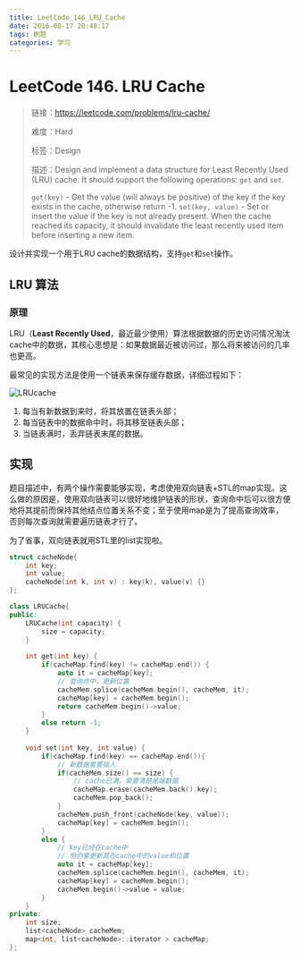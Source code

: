 ```yaml
---
title: LeetCode_146_LRU_Cache
date: 2016-08-17 20:48:17
tags: 刷题
categories: 学习
---
```


# LeetCode 146. LRU Cache

> 链接：https://leetcode.com/problems/lru-cache/
>
> 难度：Hard
>
> 标签：Design
>
> 描述：Design and implement a data structure for Least Recently Used (LRU) cache. It should support the following operations: `get` and `set`.
>
> `get(key)` - Get the value (will always be positive) of the key if the key exists in the cache, otherwise return -1.
> `set(key, value)` - Set or insert the value if the key is not already present. When the cache reached its capacity, it should invalidate the least recently used item before inserting a new item.

设计并实现一个用于LRU cache的数据结构，支持`get`和`set`操作。

## LRU 算法

### 原理

LRU（**Least Recently Used**，最近最少使用）算法根据数据的历史访问情况淘汰cache中的数据，其核心思想是：如果数据最近被访问过，那么将来被访问的几率也更高。

最常见的实现方法是使用一个链表来保存缓存数据，详细过程如下：

![LRUcache](http://7xnh8y.com1.z0.glb.clouddn.com/LRU.png)

1. 每当有新数据到来时，将其放置在链表头部；
2. 每当链表中的数据命中时，将其移至链表头部；
3. 当链表满时，丢弃链表末尾的数据。

## 实现

题目描述中，有两个操作需要能够实现，考虑使用双向链表+STL的map实现。这么做的原因是，使用双向链表可以很好地维护链表的形状，查询命中后可以很方便地将其提前而保持其他结点位置关系不变；至于使用map是为了提高查询效率，否则每次查询就需要遍历链表才行了。

为了省事，双向链表就用STL里的list实现啦。

```c++
struct cacheNode{
    int key;
    int value;
    cacheNode(int k, int v) : key(k), value(v) {}
};

class LRUCache{
public:
    LRUCache(int capacity) {
        size = capacity;
    }
    
    int get(int key) {
        if(cacheMap.find(key) != cacheMap.end()) {
            auto it = cacheMap[key];
            // 查询命中，更新位置
            cacheMem.splice(cacheMem.begin(), cacheMem, it);
            cacheMap[key] = cacheMem.begin();
            return cacheMem.begin()->value;
        }
        else return -1;
    }
    
    void set(int key, int value) {
        if(cacheMap.find(key) == cacheMap.end()){
            // 新数据需要插入
            if(cacheMem.size() == size) {
                // cache已满，需要清楚尾端数据
                cacheMap.erase(cacheMem.back().key);
                cacheMem.pop_back();
            }
            cacheMem.push_front(cacheNode(key, value));
            cacheMap[key] = cacheMem.begin();
        }
        else {
            // key已经在cache中
            // 但仍需更新其在cache中的value和位置
            auto it = cacheMap[key];
            cacheMem.splice(cacheMem.begin(), cacheMem, it);
            cacheMap[key] = cacheMem.begin();
            cacheMem.begin()->value = value;
        }
    }
private:
    int size;
    list<cacheNode> cacheMem;
    map<int, list<cacheNode>::iterator > cacheMap;
};
```


